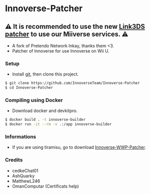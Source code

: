 # Innoverse-Patcher
## ⚠️ It is recommended to use the new [Link3DS patcher](https://github.com/Link-3DS/Nebula) to use our Miiverse services. ⚠️
- A fork of Pretendo Network Inkay, thanks them <3.
- Patcher of Innoverse for use Innoverse on Wii U.

### Setup
- Install [git](https://git-scm.com/downloads), then clone this project.
```bash
$ git clone https://github.com/InnoverseTeam/Innoverse-Patcher
$ cd Innoverse-Patcher
```

### Compiling using Docker
- Download docker and devkitpro.
```bash
$ docker build . -t innoverse-builder
$ docker run -it --rm -v .:/app innoverse-builder
```

### Informations
- If you are using tiramisu, go to download [Innoverse-WWP-Patcher](https://github.com/InnoverseTeam/Innoverse-WWP-Patcher).

### Credits
- cedkeChat01
- AshQuarky
- MatthewL246
- OmanComputar (Certificats help)
